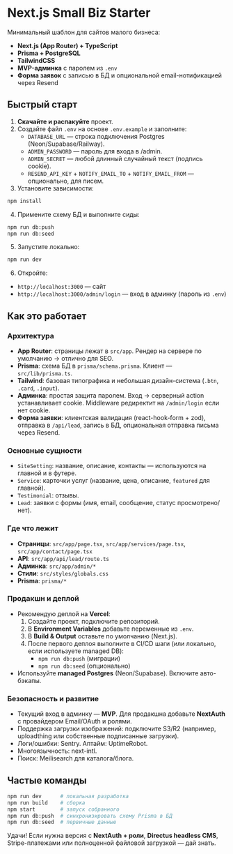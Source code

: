 # Next.js Small Biz Starter

Минимальный шаблон для сайтов малого бизнеса:
- **Next.js (App Router) + TypeScript**
- **Prisma + PostgreSQL**
- **TailwindCSS**
- **MVP-админка** с паролем из `.env`
- **Форма заявок** с записью в БД и опциональной email-нотификацией через Resend

## Быстрый старт

1) **Скачайте и распакуйте** проект.
2) Создайте файл `.env` на основе `.env.example` и заполните:
   - `DATABASE_URL` — строка подключения Postgres (Neon/Supabase/Railway).
   - `ADMIN_PASSWORD` — пароль для входа в /admin.
   - `ADMIN_SECRET` — любой длинный случайный текст (подпись cookie).
   - `RESEND_API_KEY` + `NOTIFY_EMAIL_TO` + `NOTIFY_EMAIL_FROM` — опционально, для писем.
3) Установите зависимости:
```bash
npm install
```
4) Примените схему БД и выполните сиды:
```bash
npm run db:push
npm run db:seed
```
5) Запустите локально:
```bash
npm run dev
```
6) Откройте:
- `http://localhost:3000` — сайт
- `http://localhost:3000/admin/login` — вход в админку (пароль из `.env`)

## Как это работает

### Архитектура
- **App Router**: страницы лежат в `src/app`. Рендер на сервере по умолчанию → отлично для SEO.
- **Prisma**: схема БД в `prisma/schema.prisma`. Клиент — `src/lib/prisma.ts`.
- **Tailwind**: базовая типографика и небольшая дизайн-система (`.btn`, `.card`, `.input`).
- **Админка**: простая защита паролем. Вход → серверный action устанавливает cookie. Middleware редиректит на `/admin/login` если нет cookie.
- **Форма заявки**: клиентская валидация (react-hook-form + zod), отправка в `/api/lead`, запись в БД, опциональная отправка письма через Resend.

### Основные сущности
- `SiteSetting`: название, описание, контакты — используются на главной и в футере.
- `Service`: карточки услуг (название, цена, описание, `featured` для главной).
- `Testimonial`: отзывы.
- `Lead`: заявки с формы (имя, email, сообщение, статус просмотрено/нет).

### Где что лежит
- **Страницы**: `src/app/page.tsx`, `src/app/services/page.tsx`, `src/app/contact/page.tsx`
- **API**: `src/app/api/lead/route.ts`
- **Админка**: `src/app/admin/*`
- **Стили**: `src/styles/globals.css`
- **Prisma**: `prisma/*`

### Продакшн и деплой
- Рекомендую деплой на **Vercel**:
  1) Создайте проект, подключите репозиторий.
  2) В **Environment Variables** добавьте переменные из `.env`.
  3) В **Build & Output** оставьте по умолчанию (Next.js).
  4) После первого деплоя выполните в CI/CD шаги (или локально, если используете managed DB):
     - `npm run db:push` (миграции)
     - `npm run db:seed` (опционально)
- Используйте **managed Postgres** (Neon/Supabase). Включите авто-бэкапы.

### Безопасность и развитие
- Текущий вход в админку — **MVP**. Для продакшна добавьте **NextAuth** с провайдером Email/OAuth и ролями.
- Поддержка загрузки изображений: подключите S3/R2 (например, uploadthing или собственные подпиcанные загрузки).
- Логи/ошибки: Sentry. Аптайм: UptimeRobot.
- Многоязычность: next-intl.
- Поиск: Meilisearch для каталога/блога.

## Частые команды
```bash
npm run dev      # локальная разработка
npm run build    # сборка
npm start        # запуск собранного
npm run db:push  # синхронизировать схему Prisma в БД
npm run db:seed  # первичные данные
```

Удачи! Если нужна версия с **NextAuth + роли**, **Directus headless CMS**, Stripe-платежами или полноценной файловой загрузкой — дай знать.
